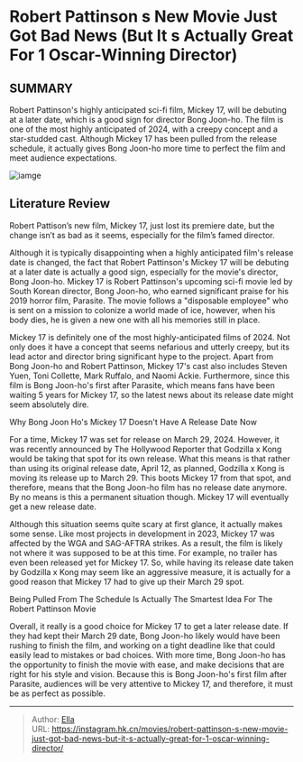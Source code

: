 # Robert Pattinson s New Movie Just Got Bad News (But It s Actually Great For 1 Oscar-Winning Director)


## SUMMARY 



  Robert Pattinson&#39;s highly anticipated sci-fi film, Mickey 17, will be debuting at a later date, which is a good sign for director Bong Joon-ho.   The film is one of the most highly anticipated of 2024, with a creepy concept and a star-studded cast.   Although Mickey 17 has been pulled from the release schedule, it actually gives Bong Joon-ho more time to perfect the film and meet audience expectations.  

![iamge](https://static1.srcdn.com/wordpress/wp-content/uploads/2024/01/robert-pattinson-s-new-movie-just-got-bad-news-but-it-s-actually-great-for-1-oscar-winning-director.jpg)

## Literature Review

Robert Pattison’s new film, Mickey 17, just lost its premiere date, but the change isn’t as bad as it seems, especially for the film’s famed director.




Although it is typically disappointing when a highly anticipated film&#39;s release date is changed, the fact that Robert Pattinson&#39;s Mickey 17 will be debuting at a later date is actually a good sign, especially for the movie&#39;s director, Bong Joon-ho. Mickey 17 is Robert Pattinson&#39;s upcoming sci-fi movie led by South Korean director, Bong Joon-ho, who earned significant praise for his 2019 horror film, Parasite. The movie follows a &#34;disposable employee&#34; who is sent on a mission to colonize a world made of ice, however, when his body dies, he is given a new one with all his memories still in place.




Mickey 17 is definitely one of the most highly-anticipated films of 2024. Not only does it have a concept that seems nefarious and utterly creepy, but its lead actor and director bring significant hype to the project. Apart from Bong Joon-ho and Robert Pattinson, Mickey 17&#39;s cast also includes Steven Yuen, Toni Collette, Mark Ruffalo, and Naomi Ackie. Furthermore, since this film is Bong Joon-ho&#39;s first after Parasite, which means fans have been waiting 5 years for Mickey 17, so the latest news about its release date might seem absolutely dire.


 Why Bong Joon Ho&#39;s Mickey 17 Doesn&#39;t Have A Release Date Now 
          

For a time, Mickey 17 was set for release on March 29, 2024. However, it was recently announced by The Hollywood Reporter that Godzilla x Kong would be taking that spot for its own release. What this means is that rather than using its original release date, April 12, as planned, Godzilla x Kong is moving its release up to March 29. This boots Mickey 17 from that spot, and therefore, means that the Bong Joon-ho film has no release date anymore. By no means is this a permanent situation though. Mickey 17 will eventually get a new release date.




Although this situation seems quite scary at first glance, it actually makes some sense. Like most projects in development in 2023, Mickey 17 was affected by the WGA and SAG-AFTRA strikes. As a result, the film is likely not where it was supposed to be at this time. For example, no trailer has even been released yet for Mickey 17. So, while having its release date taken by Godzilla x Kong may seem like an aggressive measure, it is actually for a good reason that Mickey 17 had to give up their March 29 spot.



 Being Pulled From The Schedule Is Actually The Smartest Idea For The Robert Pattinson Movie 
          

Overall, it really is a good choice for Mickey 17 to get a later release date. If they had kept their March 29 date, Bong Joon-ho likely would have been rushing to finish the film, and working on a tight deadline like that could easily lead to mistakes or bad choices. With more time, Bong Joon-ho has the opportunity to finish the movie with ease, and make decisions that are right for his style and vision. Because this is Bong Joon-ho&#39;s first film after Parasite, audiences will be very attentive to Mickey 17, and therefore, it must be as perfect as possible.






---

> Author: [Ella](https://instagram.hk.cn/)  
> URL: https://instagram.hk.cn/movies/robert-pattinson-s-new-movie-just-got-bad-news-but-it-s-actually-great-for-1-oscar-winning-director/  

